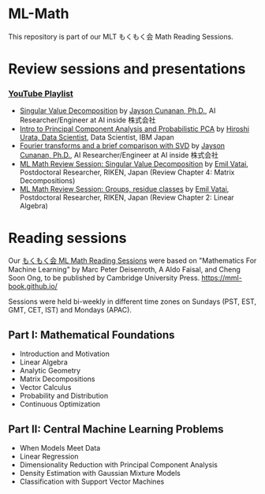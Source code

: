# ML-Math

This repository is part of our MLT もくもく会 Math Reading Sessions. 

# Review sessions and presentations

### [YouTube Playlist](https://www.meetup.com/Machine-Learning-Tokyo/events/270761078/)


- [Singular Value Decomposition](https://youtu.be/ONScfggC-M0) by [Jayson Cunanan, Ph.D.](https://www.linkedin.com/in/jayson-cunanan-phd/), AI Researcher/Engineer at AI inside 株式会社
- [Intro to Principal Component Analysis and Probabilistic PCA](https://www.youtube.com/watch?v=yyO08F5bFuA&list=PLaPdEEY26UXygpV-Cxch8Xkpl7IbFKBvK&index=5&t=0s) by [Hiroshi Urata, Data Scientist](https://www.linkedin.com/in/hiroshi-u/), Data Scientist, IBM Japan
- [Fourier transforms and a brief comparison with SVD](https://www.youtube.com/watch?v=8zRmr25vYBw&list=PLaPdEEY26UXygpV-Cxch8Xkpl7IbFKBvK&index=4&t=0s) by [Jayson Cunanan, Ph.D.](https://www.linkedin.com/in/jayson-cunanan-phd/), AI Researcher/Engineer at AI inside 株式会社
- [ML Math Review Session: Singular Value Decomposition](https://www.youtube.com/watch?v=PrIv-7SBTw8&list=PLaPdEEY26UXygpV-Cxch8Xkpl7IbFKBvK&index=3&t=0s) by [Emil Vatai](https://twitter.com/vatai), Postdoctoral Researcher, RIKEN, Japan (Review Chapter 4: Matrix Decompositions)
- [ML Math Review Session: Groups, residue classes](https://www.youtube.com/watch?v=nOxQ1vRt_p0&list=PLaPdEEY26UXygpV-Cxch8Xkpl7IbFKBvK&index=2&t=0s) by [Emil Vatai](https://twitter.com/vatai), Postdoctoral Researcher, RIKEN, Japan (Review Chapter 2: Linear Algebra)



# Reading sessions

Our [もくもく会 ML Math Reading Sessions](https://machinelearningtokyo.com/2019/11/28/ml-math-reading-sessions/) were based on "Mathematics For Machine Learning" by Marc Peter Deisenroth, A Aldo Faisal, and Cheng Soon Ong, to be published by Cambridge University Press. https://mml-book.github.io/

Sessions were held bi-weekly in different time zones on Sundays (PST, EST, GMT, CET, IST) and Mondays (APAC).


## Part I: Mathematical Foundations

- Introduction and Motivation
- Linear Algebra
- Analytic Geometry
- Matrix Decompositions
- Vector Calculus
- Probability and Distribution
- Continuous Optimization

## Part II: Central Machine Learning Problems

- When Models Meet Data
- Linear Regression
- Dimensionality Reduction with Principal Component Analysis
- Density Estimation with Gaussian Mixture Models
- Classification with Support Vector Machines
